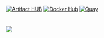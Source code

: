 [![Artifact HUB](https://img.shields.io/endpoint?url=https://artifacthub.io/badge/repository/nicholaswilde&style=for-the-badge)](https://artifacthub.io/packages/search?repo=nicholaswilde)
[![Docker Hub](https://img.shields.io/static/v1.svg?color=384d54&labelColor=0db7ed&logoColor=ffffff&label=Docker%20Hub&message=nicholaswilde&logo=docker&style=for-the-badge)](https://hub.docker.com/u/nicholaswilde)
[![Quay](https://img.shields.io/static/v1.svg?color=AAAAAA&labelColor=EE0000&logoColor=ffffff&label=Quay&message=nicholaswilde&logo=red%20hat&style=for-the-badge)](https://quay.io/user/nicholaswilde)
<h1>
  <a target="_blank" href="https://github.com/onedr0p">
    <img align="center" src="https://github-readme-stats.vercel.app/api?username=nicholaswilde&show_icons=true&theme=dark&count_private=true&hide=stars" />
  </a>
</h1>
